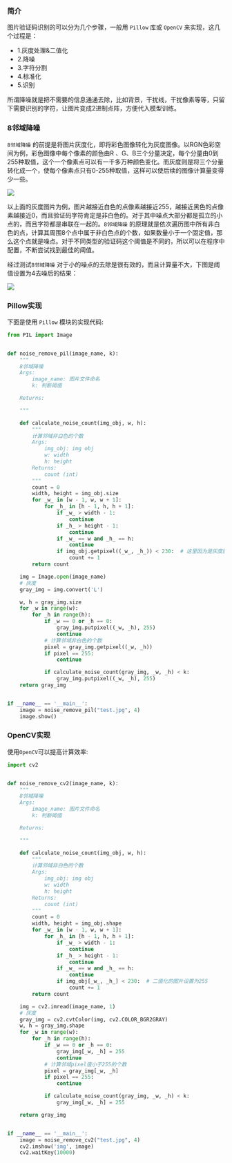 ### 简介

图片验证码识别的可以分为几个步骤，一般用 `Pillow` 库或 `OpenCV` 来实现，这几个过程是：
* 1.灰度处理&二值化
* 2.降噪
* 3.字符分割
* 4.标准化
* 5.识别

所谓降噪就是把不需要的信息通通去除，比如背景，干扰线，干扰像素等等，只留下需要识别的字符，让图片变成2进制点阵，方便代入模型训练。

### 8邻域降噪

`8邻域降噪` 的前提是将图片灰度化，即将彩色图像转化为灰度图像。以RGN色彩空间为例，彩色图像中每个像素的颜色由R 、G、B三个分量决定，每个分量由0到255种取值，这个一个像素点可以有一千多万种颜色变化。而灰度则是将三个分量转化成一个，使每个像素点只有0-255种取值，这样可以使后续的图像计算量变得少一些。

![](http://qiniu.spiderpy.cn/19-1-29/1.jpg)

以上面的灰度图片为例，图片越接近白色的点像素越接近255，越接近黑色的点像素越接近0，而且验证码字符肯定是非白色的。对于其中噪点大部分都是孤立的小点的，而且字符都是串联在一起的。`8邻域降噪` 的原理就是依次遍历图中所有非白色的点，计算其周围8个点中属于非白色点的个数，如果数量小于一个固定值，那么这个点就是噪点。对于不同类型的验证码这个阈值是不同的，所以可以在程序中配置，不断尝试找到最佳的阈值。

经过测试`8邻域降噪` 对于小的噪点的去除是很有效的，而且计算量不大，下图是阈值设置为4去噪后的结果：

![](http://qiniu.spiderpy.cn/19-1-29/2.jpg)

### Pillow实现

下面是使用 `Pillow` 模块的实现代码:

```python
from PIL import Image


def noise_remove_pil(image_name, k):
    """
    8邻域降噪
    Args:
        image_name: 图片文件命名
        k: 判断阈值

    Returns:

    """

    def calculate_noise_count(img_obj, w, h):
        """
        计算邻域非白色的个数
        Args:
            img_obj: img obj
            w: width
            h: height
        Returns:
            count (int)
        """
        count = 0
        width, height = img_obj.size
        for _w_ in [w - 1, w, w + 1]:
            for _h_ in [h - 1, h, h + 1]:
                if _w_ > width - 1:
                    continue
                if _h_ > height - 1:
                    continue
                if _w_ == w and _h_ == h:
                    continue
                if img_obj.getpixel((_w_, _h_)) < 230:  # 这里因为是灰度图像，设置小于230为非白色
                    count += 1
        return count

    img = Image.open(image_name)
    # 灰度
    gray_img = img.convert('L')

    w, h = gray_img.size
    for _w in range(w):
        for _h in range(h):
            if _w == 0 or _h == 0:
                gray_img.putpixel((_w, _h), 255)
                continue
            # 计算邻域非白色的个数
            pixel = gray_img.getpixel((_w, _h))
            if pixel == 255:
                continue

            if calculate_noise_count(gray_img, _w, _h) < k:
                gray_img.putpixel((_w, _h), 255)
    return gray_img


if __name__ == '__main__':
    image = noise_remove_pil("test.jpg", 4)
    image.show()
```


### OpenCV实现

使用`OpenCV`可以提高计算效率:

```python
import cv2


def noise_remove_cv2(image_name, k):
    """
    8邻域降噪
    Args:
        image_name: 图片文件命名
        k: 判断阈值

    Returns:

    """

    def calculate_noise_count(img_obj, w, h):
        """
        计算邻域非白色的个数
        Args:
            img_obj: img obj
            w: width
            h: height
        Returns:
            count (int)
        """
        count = 0
        width, height = img_obj.shape
        for _w_ in [w - 1, w, w + 1]:
            for _h_ in [h - 1, h, h + 1]:
                if _w_ > width - 1:
                    continue
                if _h_ > height - 1:
                    continue
                if _w_ == w and _h_ == h:
                    continue
                if img_obj[_w_, _h_] < 230:  # 二值化的图片设置为255
                    count += 1
        return count

    img = cv2.imread(image_name, 1)
    # 灰度
    gray_img = cv2.cvtColor(img, cv2.COLOR_BGR2GRAY)
    w, h = gray_img.shape
    for _w in range(w):
        for _h in range(h):
            if _w == 0 or _h == 0:
                gray_img[_w, _h] = 255
                continue
            # 计算邻域pixel值小于255的个数
            pixel = gray_img[_w, _h]
            if pixel == 255:
                continue

            if calculate_noise_count(gray_img, _w, _h) < k:
                gray_img[_w, _h] = 255

    return gray_img


if __name__ == '__main__':
    image = noise_remove_cv2("test.jpg", 4)
    cv2.imshow('img', image)
    cv2.waitKey(10000)
```